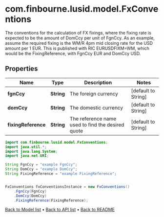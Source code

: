# com.finbourne.lusid.model.FxConventions
The conventions for the calculation of FX fixings, where the fixing rate is expected to be the amount of  DomCcy per unit of FgnCcy.  As an example, assume the required fixing is the WM/R 4pm mid closing rate for the USD amount per 1 EUR.  This is published with RIC EURUSDFIXM=WM, which would be the FixingReference, with FgnCcy EUR and DomCcy USD.

## Properties

Name | Type | Description | Notes
------------ | ------------- | ------------- | -------------
**fgnCcy** | **String** | The foreign currency | [default to String]
**domCcy** | **String** | The domestic currency | [default to String]
**fixingReference** | **String** | The reference name used to find the desired quote | [default to String]

```java
import com.finbourne.lusid.model.FxConventions;
import java.util.*;
import java.lang.System;
import java.net.URI;

String FgnCcy = "example FgnCcy";
String DomCcy = "example DomCcy";
String FixingReference = "example FixingReference";


FxConventions fxConventionsInstance = new FxConventions()
    .FgnCcy(FgnCcy)
    .DomCcy(DomCcy)
    .FixingReference(FixingReference);
```


[Back to Model list](../README.md#documentation-for-models) &#8226; [Back to API list](../README.md#documentation-for-api-endpoints) &#8226; [Back to README](../README.md)
